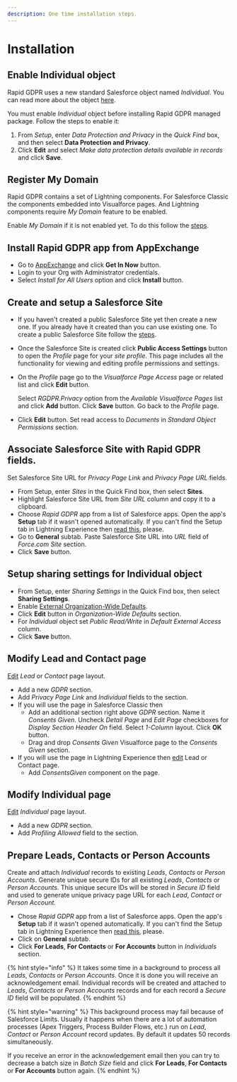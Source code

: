 ```yaml
---
description: One time installation steps.
---
```


# Installation

## Enable Individual object

Rapid GDPR uses a new standard Salesforce object named _Individual_. You can read more about the object [here](https://help.salesforce.com/articleView?id=individuals_store_data_privacy.htm).

You must enable _Individual_ object before installing Rapid GDPR managed package. Follow the steps to enable it:

1. From _Setup_, enter _Data Protection and Privacy_ in the _Quick Find_ box, and then select **Data Protection and Privacy**.
2. Click **Edit** and select _Make data protection details available in records_ and click **Save**.

## Register My Domain

Rapid GDPR contains a set of Lightning components. For Salesforce Classic the components embedded into Visualforce pages. And Lightning components require _My Domain_ feature to be enabled.

Enable _My Domain_ if it is not enabled yet. To do this follow the [steps](https://help.salesforce.com/articleView?id=domain_name_define.htm&type=5).

## Install Rapid GDPR app from AppExchange

* Go to [AppExchange](https://appexchange.salesforce.com) and click **Get In Now** button.
* Login to your Org with Administrator credentials.
* Select _Install for All Users_ option and click **Install** button.

## Create and setup a Salesforce Site

* If you haven't created a public Salesforce Site yet then create a new one. If you already have it created than you can use existing one. To create a public Salesforce Site follow the [steps](https://help.salesforce.com/articleView?id=sites_creating_and_editing_sites.htm).
* Once the Salesforce Site is created click **Public Access Settings** button to open the _Profile_ page for your _site profile_. This page includes all the functionality for viewing and editing profile permissions and settings.
* On the _Profile_ page go to the _Visualforce Page Access_ page or related list and click **Edit** button.

  Select _RGDPR.Privacy_ option from the _Available Visualforce Pages_ list and click **Add** button. Click **Save** button. Go back to the _Profile_ page.

* Click **Edit** button. Set read access to _Documents_ in _Standard Object Permissions_ section.

## Associate Salesforce Site with Rapid GDPR fields.

Set Salesforce Site URL for _Privacy Page Link_ and _Privacy Page URL_ fields.

* From Setup, enter _Sites_ in the Quick Find box, then select **Sites**.
* Highlight Salesforce Site URL from _Site URL_ column and copy it to a clipboard.
* Choose _Rapid GDPR_ app from a list of Salesforce apps. Open the app's **Setup** tab if it wasn't opened automatically. If you can't find the Setup tab in Lightning Experience then [read this](knowledge-base/installation.md), please.
* Go to **General** subtab. Paste Salesforce Site URL into _URL_ field of _Force.com Site_ section.
* Click **Save** button.

## Setup sharing settings for Individual object

* From Setup, enter _Sharing Settings_ in the Quick Find box, then select **Sharing Settings**.
* Enable [External Organization-Wide Defaults](https://help.salesforce.com/articleView?id=security_owd_external_setting.htm).
* Click **Edit** button in _Organization-Wide Defaults_ section.
* For _Individual_ object set _Public Read/Write_ in _Default External Access_ column.
* Click **Save** button.

## Modify Lead and Contact page

[Edit](https://help.salesforce.com/articleView?id=accessing_layout_standard.htm) _Lead_ or _Contact_ page layout.

* Add a new _GDPR_ section. 
* Add _Privacy Page Link_ and _Individual_ fields to the section.
* If you will use the page in Salesforce Classic then
  * Add an additional section right above _GDPR_ section. Name it _Consents Given_. Uncheck _Detail Page_ and _Edit Page_ checkboxes for _Display Section Header On_ field. Select _1-Column_ layout. Click **OK** button.
  * Drag and drop _Consents Given_ Visualforce page to the _Consents Given_ section.
* If you will use the page in Lightning Experience then [edit](https://help.salesforce.com/articleView?id=lightning_app_builder_customize_lex_pages.htm) Lead or Contact page.
  * Add _ConsentsGiven_ component on the page.

## Modify Individual page

[Edit](https://help.salesforce.com/articleView?id=accessing_layout_standard.htm) _Individual_ page layout.

* Add a new _GDPR_ section. 
* Add _Profiling Allowed_ field to the section.

## Prepare Leads, Contacts or Person Accounts

Create and attach _Individual_ records to existing _Leads_, _Contacts_ or _Person Accounts_. Generate unique secure IDs for all existing _Leads_, _Contacts_ or _Person Accounts._ This unique secure IDs will be stored in _Secure ID_ field and used to generate unique privacy page URL for each _Lead_, _Contact_ or _Person Account._

* Chose _Rapid GDPR_ app from a list of Salesforce apps. Open the app's **Setup** tab if it wasn't opened automatically. If you can't find the Setup tab in Lightning Experience then [read this](knowledge-base/installation.md), please.
* Click on **General** subtab.
* Click **For Leads**, **For Contacts** or **For Accounts** button in _Individuals_ section.

{% hint style="info" %}
It takes some time in a background to process all _Leads_, _Contacts_ or _Person Accounts_. Once it is done you will receive an acknowledgement email. Individual records will be created and attached to _Leads_, _Contacts_ or _Person Accounts_ records and for each record a _Secure ID_ field will be populated.
{% endhint %}

{% hint style="warning" %}
This background process may fail because of Salesforce Limits. Usually it happens when there are a lot of automation processes \(Apex Triggers, Process Builder Flows, etc.\) run on _Lead_, _Contact_ or _Person Account_ record updates. By default it updates 50 records simultaneously.

If you receive an error in the acknowledgement email then you can try to decrease a batch size in _Batch Size_ field and click **For Leads**, **For Contacts** or **For Accounts** button again.
{% endhint %}

